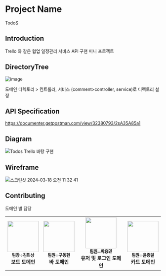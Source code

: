 # Project Name
TodoS

## Introduction

Trello 와 같은 협업 일정관리 서비스 API 구현 미니 프로젝트

## DirectoryTree

![image](https://github.com/ThreeIpeople/TrelloWithThreeIpeople/assets/129644629/382c48e2-581b-45f0-bc98-0de61bd956a2)

도메인 디렉토리 > 컨트롤러, 서비스 (comment>controller, service)로 디렉토리 설정

## API Specification

https://documenter.getpostman.com/view/32380793/2sA35A85a1

## Diagram
![Todos Trello 바탕 구현](https://github.com/ThreeIpeople/TrelloWithThreeIpeople/assets/129644629/5d77867d-f260-4309-a2af-fd100ca30501)


## Wireframe

![스크린샷 2024-03-18 오전 11 32 41](https://github.com/ThreeIpeople/TrelloWithThreeIpeople/assets/129644629/6c3ddc62-a318-4447-b48d-e82b804f1358)



## Contributing

도메인 별 담당
<table>
  <tbody>
    <tr>
      <td align="center"><a href="https://github.com/eondi"><img src="https://avatars.githubusercontent.com/u/87860163?v=4"width=100px;" alt=""/><br /><sub><b>팀장 : 김민상 </b></sub></a><br /><b>보드 도메인</b></td>
      <td align="center"><a href="https://github.com/pastjung"><img src="https://avatars.githubusercontent.com/u/148612321?v=4" width="100px;" alt=""/><br /><sub><b>팀원 : 구동현 </b></sub></a><br /><b>바 도메인 </b></td>
      <td align="center"><a href="https://github.com/beunchoi"><img src="https://avatars.githubusercontent.com/u/38320524?v=4" width="100px;" alt=""/><br /><sub><b> 팀원 : 박용민 </b></sub></a><br /><b>유저 및 로그인 도메인 </b></td>
            <td align="center"><a href="https://github.com/KIM-TABLE-NEXT"><img src="https://avatars.githubusercontent.com/u/47919911?v=4" width="100px;" alt=""/><br /><sub><b> 팀원 : 윤종일 </b></sub></a><br /><b>카드 도메인 </b></td>
